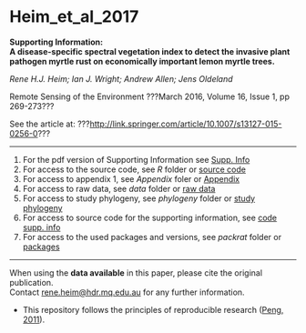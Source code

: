 # Heim_et_al_2017

__Supporting Information:__  
__A disease-specific spectral vegetation index to detect the invasive plant pathogen myrtle rust on economically important lemon myrtle trees.__
  
_Rene H.J. Heim; Ian J. Wright; Andrew Allen; Jens Oldeland_
  
Remote Sensing of the Environment
???March 2016, Volume 16, Issue 1, pp 269-273???

See the article at: ???http://link.springer.com/article/10.1007/s13127-015-0256-0???
***

1. For the pdf version of Supporting Information see [Supp. Info](https://github.com/paternogbc/2015_Rohr_et_al_JAEcol/blob/master/supp_material.pdf)    
2. For access to the source code, see *R* folder or [source code](https://github.com/paternogbc/2015_Rohr_et_al_JAEcol/blob/master/R/source_code.R)  
3. For access to appendix 1, see *Appendix* foler or [Appendix](https://github.com/paternogbc/2015_Rohr_et_al_JAEcol/blob/master/Appendix/Appendix1.pdf)  
4. For access to raw data, see *data* folder or [raw data](https://github.com/paternogbc/2015_Rohr_et_al_JAEcol/blob/master/data/data_raw.csv)  
5. For access to study phylogeny, see *phylogeny* folder or [study phylogeny](https://github.com/paternogbc/2015_Rohr_et_al_JAEcol/blob/master/phylogeny/study.tree.tre)  
6. For access to source code for the supporting information, see [code supp. info](https://raw.githubusercontent.com/paternogbc/2015_Rohr_et_al_JAEcol/master/supp_material.Rmd)  
7. For access to the used packages and versions, see *packrat* folder or [packages](https://github.com/paternogbc/2015_Rohr_et_al_JAEcol/tree/master/packrat)  
    
***
When using the __data available__ in this paper, please cite the original publication.  
Contact rene.heim@hdr.mq.edu.au for any further information.  

* This repository follows the principles of reproducible research ([Peng, 2011](http://www.sciencemag.org/content/334/6060/1226)).
 